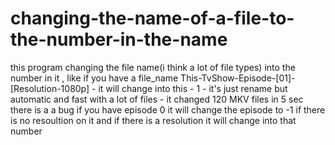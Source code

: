 # changing-the-name-of-a-file-to-the-number-in-the-name
this program changing the file name(i think a lot of file types) into the number in it , like if you have a file_name 
This-TvShow-Episode-[01]-[Resolution-1080p] - it will change into this - 1 -
it's just rename but automatic and fast with a lot of files - it changed 120 MKV files in 5 sec
there is a a bug if you have episode 0 it will change the episode to -1 if there is no resoultion on it and if there is a resolution it will change into that number
